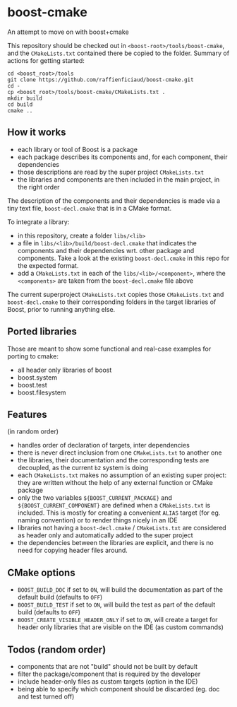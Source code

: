 # boost-cmake
An attempt to move on with boost+cmake

This repository should be checked out in `<boost-root>/tools/boost-cmake`, and the `CMakeLists.txt` contained there be copied to the <boost-root> folder.
Summary of actions for getting started:

    cd <boost_root>/tools
    git clone https://github.com/raffienficiaud/boost-cmake.git
    cd -
    cp <boost_root>/tools/boost-cmake/CMakeLists.txt .
    mkdir build
    cd build
    cmake ..

## How it works

* each library or tool of Boost is a package
* each package describes its components and, for each component, their dependencies
* those descriptions are read by the super project `CMakeLists.txt`
* the libraries and components are then included in the main project, in the right order

The description of the components and their dependencies is made via a tiny text file, `boost-decl.cmake`
that is in a CMake format.

To integrate a library:

* in this repository, create a folder `libs/<lib>`
* a file in `libs/<lib>/build/boost-decl.cmake` that indicates the components and their dependencies wrt. other
  package and components. Take a look at the existing `boost-decl.cmake` in this repo for the expected format.
* add a `CMakeLists.txt` in each of the `libs/<lib>/<component>`, where the `<components>` are taken from the
  `boost-decl.cmake` file above

The current superproject `CMakeLists.txt` copies those `CMakeLists.txt` and `boost-decl.cmake` to their corresponding folders in the target libraries of Boost, prior to running anything else.

## Ported libraries

Those are meant to show some functional and real-case examples for porting to cmake:

* all header only libraries of boost
* boost.system
* boost.test
* boost.filesystem

## Features

(in random order)

* handles order of declaration of targets, inter dependencies
* there is never direct inclusion from one `CMakeLists.txt` to another one
* the libraries, their documentation and the corresponding tests are decoupled, as
  the current `b2` system is doing
* each `CMakeLists.txt` makes no assumption of an existing super project: they are
  written without the help of any external function or CMake package
* only the two variables `${BOOST_CURRENT_PACKAGE}` and `${BOOST_CURRENT_COMPONENT}`
  are defined when a `CMakeLists.txt` is included. This is mostly for creating
  a convenient `ALIAS` target (for eg. naming convention) or to render things
  nicely in an IDE
* libraries not having a `boost-decl.cmake` / `CMakeLists.txt` are considered as
  header only and automatically added to the super project
* the dependencies between the libraries are explicit, and there is no need for copying header files around.

## CMake options

* `BOOST_BUILD_DOC` if set to `ON`, will build the documentation as part of the default build (defaults to `OFF`)
* `BOOST_BUILD_TEST` if set to `ON`, will build the test as part of the default build (defaults to `OFF`)
* `BOOST_CREATE_VISIBLE_HEADER_ONLY` if set to `ON`, will create a target for header only libraries that are
  visible on the IDE (as custom commands)

## Todos (random order)

* components that are not "build" should not be built by default
* filter the package/component that is required by the developer
* include header-only files as custom targets (option in the IDE)
* being able to specify which component should be discarded (eg. doc and test turned off)

